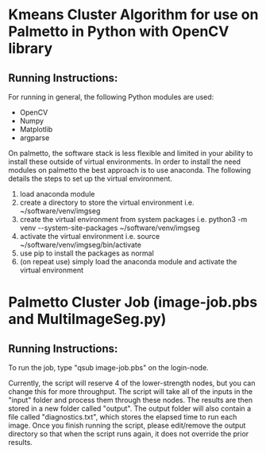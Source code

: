 # Kmeans Cluster Algorithm for use on Palmetto in Python with OpenCV library

## Running Instructions:
For running in general, the following Python modules are used:
- OpenCV
- Numpy
- Matplotlib
- argparse

On palmetto, the software stack is less flexible and limited in your ability to install these outside of virtual environments. In order to install the need modules on palmetto the best approach is to use anaconda. The following details the steps to set up the virtual environment. 
1. load anaconda module
2. create a directory to store the virtual environment i.e. ~/software/venv/imgseg
3. create the virtual environment from system packages i.e. python3 -m venv --system-site-packages ~/software/venv/imgseg
4. activate the virtual environment i.e. source ~/software/venv/imgseg/bin/activate
5. use pip to install the packages as normal
6. (on repeat use) simply load the anaconda module and activate the virtual environment

# Palmetto Cluster Job (image-job.pbs and MultiImageSeg.py)

## Running Instructions:
To run the job, type "qsub image-job.pbs" on the login-node.

Currently, the script will reserve 4 of the lower-strength nodes, but you can change this for more throughput.
The script will take all of the inputs in the "input" folder and process them through these nodes. The results are then stored in a new folder called "output". The output folder will also contain a file called "diagnostics.txt", which stores the elapsed time to run each image.
Once you finish running the script, please edit/remove the output directory so that when the script runs again, it does not override the prior results.
